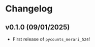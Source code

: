 # Changelog

<!--next-version-placeholder-->

## v0.1.0 (09/01/2025)

- First release of `pycounts_merari_524`!